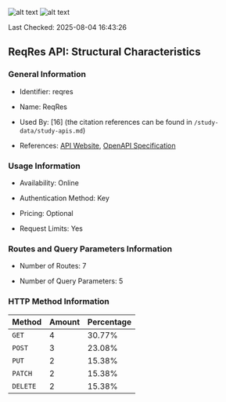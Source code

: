 ![alt text](https://img.shields.io/badge/OpenAPI_Specification-Valid-brightgreen.svg) ![alt text](https://img.shields.io/badge/Server_URL-Valid-brightgreen.svg)

Last Checked: 2025-08-04 16:43:26

## ReqRes API: Structural Characteristics

### General Information

- Identifier: reqres

- Name: ReqRes

- Used By: [16] (the citation references can be found in `/study-data/study-apis.md`)

- References: [API Website](https://reqres.in), [OpenAPI Specification](https://www.postman.com/reqresapi/reqres/collection/rli8ped/reqres-api)

### Usage Information

- Availability: Online

- Authentication Method: Key

- Pricing: Optional

- Request Limits: Yes

### Routes and Query Parameters Information

- Number of Routes: 7

- Number of Query Parameters: 5

### HTTP Method Information

| Method | Amount | Percentage |
|--------|--------|------------|
| `GET` | 4 | 30.77% |
| `POST` | 3 | 23.08% |
| `PUT` | 2 | 15.38% |
| `PATCH` | 2 | 15.38% |
| `DELETE` | 2 | 15.38% |
